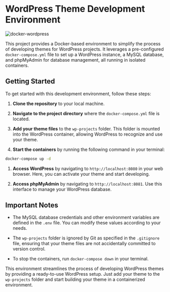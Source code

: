 
# WordPress Theme Development Environment

![docker-wordpress](https://github.com/khalednigrou/docker-wordpress/assets/4309858/70c4ec01-8498-4c7f-94ff-a85f6bf40ce0)

This project provides a Docker-based environment to simplify the process of developing themes for WordPress projects. It leverages a pre-configured `docker-compose.yml` file to set up a WordPress instance, a MySQL database, and phpMyAdmin for database management, all running in isolated containers.

## Getting Started

To get started with this development environment, follow these steps:

1. **Clone the repository** to your local machine.

2. **Navigate to the project directory** where the `docker-compose.yml` file is located.

3. **Add your theme files** to the `wp-projects` folder. This folder is mounted into the WordPress container, allowing WordPress to recognize and use your theme.

4. **Start the containers** by running the following command in your terminal:

```sh
docker-compose up -d
```

1. **Access WordPress** by navigating to `http://localhost:8080` in your web browser. Here, you can activate your theme and start developing.

2. **Access phpMyAdmin** by navigating to `http://localhost:8081`. Use this interface to manage your WordPress database.

## Important Notes

- The MySQL database credentials and other environment variables are defined in the `.env` file. You can modify these values according to your needs.

- The `wp-projects` folder is ignored by Git as specified in the `.gitignore` file, ensuring that your theme files are not accidentally committed to version control.

- To stop the containers, run `docker-compose down` in your terminal.

This environment streamlines the process of developing WordPress themes by providing a ready-to-use WordPress setup. Just add your theme to the `wp-projects` folder and start building your theme in a containerized environment.

